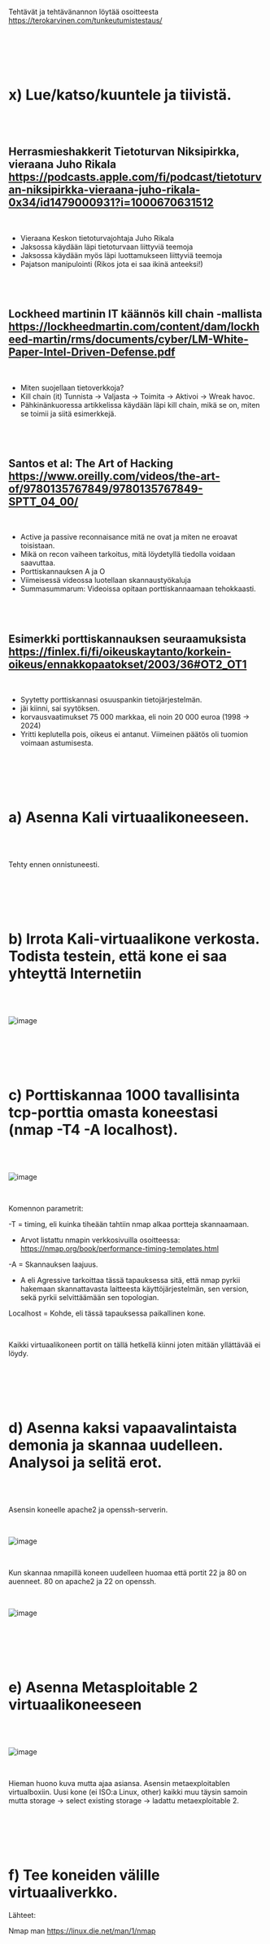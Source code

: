 Tehtävät ja tehtävänannon löytää osoitteesta https://terokarvinen.com/tunkeutumistestaus/

<BR>
<BR>
<BR>
<BR>

# x) Lue/katso/kuuntele ja tiivistä.

<BR>
<BR>

## Herrasmieshakkerit Tietoturvan Niksipirkka, vieraana Juho Rikala https://podcasts.apple.com/fi/podcast/tietoturvan-niksipirkka-vieraana-juho-rikala-0x34/id1479000931?i=1000670631512

<BR>

- Vieraana Keskon tietoturvajohtaja Juho Rikala
- Jaksossa käydään läpi tietoturvaan liittyviä teemoja
- Jaksossa käydään myös läpi luottamukseen liittyviä teemoja
- Pajatson manipulointi (Rikos jota ei saa ikinä anteeksi!)

<BR>
<BR>

## Lockheed martinin IT käännös kill chain -mallista https://lockheedmartin.com/content/dam/lockheed-martin/rms/documents/cyber/LM-White-Paper-Intel-Driven-Defense.pdf

<BR>

- Miten suojellaan tietoverkkoja?
- Kill chain (it) Tunnista -> Valjasta -> Toimita -> Aktivoi -> Wreak havoc.
- Pähkinänkuoressa artikkelissa käydään läpi kill chain, mikä se on, miten se toimii ja siitä esimerkkejä.

<BR>
<BR>

## Santos et al: The Art of Hacking https://www.oreilly.com/videos/the-art-of/9780135767849/9780135767849-SPTT_04_00/

<BR>

- Active ja passive reconnaisance mitä ne ovat ja miten ne eroavat toisistaan.
- Mikä on recon vaiheen tarkoitus, mitä löydetyllä tiedolla voidaan saavuttaa.
- Porttiskannauksen A ja O 
- Viimeisessä videossa luotellaan skannaustyökaluja
- Summasummarum: Videoissa opitaan porttiskannaamaan tehokkaasti.

<BR>
<BR>

## Esimerkki porttiskannauksen seuraamuksista https://finlex.fi/fi/oikeuskaytanto/korkein-oikeus/ennakkopaatokset/2003/36#OT2_OT1

<BR>

- Syytetty porttiskannasi osuuspankin tietojärjestelmän.
- jäi kiinni, sai syytöksen.
- korvausvaatimukset 75 000 markkaa, eli noin 20 000 euroa (1998 -> 2024)
- Yritti keplutella pois, oikeus ei antanut. Viimeinen päätös oli tuomion voimaan astumisesta.

<BR>
<BR>
<BR>
<BR>

# a) Asenna Kali virtuaalikoneeseen.

<BR>
<BR>

Tehty ennen onnistuneesti.

<BR>
<BR>
<BR>
<BR>

# b) Irrota Kali-virtuaalikone verkosta. Todista testein, että kone ei saa yhteyttä Internetiin

<BR>
<BR>

![image](https://github.com/user-attachments/assets/2cf8e5d2-eed5-4288-bb44-f463ea623576)

<BR>
<BR>
<BR>
<BR>

# c) Porttiskannaa 1000 tavallisinta tcp-porttia omasta koneestasi (nmap -T4 -A localhost).

<BR>
<BR>

![image](https://github.com/user-attachments/assets/c13d8e55-d84e-4e6f-aaf1-4d55abadf1d3)

<BR>

Komennon parametrit:

-T = timing, eli kuinka tiheään tahtiin nmap alkaa portteja skannaamaan.
  - Arvot listattu nmapin verkkosivuilla osoitteessa: https://nmap.org/book/performance-timing-templates.html

-A = Skannauksen laajuus.
  - A eli Agressive tarkoittaa tässä tapauksessa sitä, että nmap pyrkii hakemaan skannattavasta laitteesta käyttöjärjestelmän, sen version, sekä pyrkii selvittäämään sen topologian.

Localhost = Kohde, eli tässä tapauksessa paikallinen kone.

<BR>

Kaikki virtuaalikoneen portit on tällä hetkellä kiinni joten mitään yllättävää ei löydy.

<BR>
<BR>
<BR>
<BR>

# d) Asenna kaksi vapaavalintaista demonia ja skannaa uudelleen. Analysoi ja selitä erot.

<BR>
<BR>

Asensin koneelle apache2 ja openssh-serverin.

<BR>

![image](https://github.com/user-attachments/assets/38493630-b83a-4f5a-bbb4-63dfb08b5ed2)

<BR>

Kun skannaa nmapillä koneen uudelleen huomaa että portit 22 ja 80 on auenneet. 80 on apache2 ja 22 on openssh.

<BR>

![image](https://github.com/user-attachments/assets/b19fbec7-7bba-41a1-a358-28ea1fc957b4)

<BR>
<BR>
<BR>
<BR>

# e) Asenna Metasploitable 2 virtuaalikoneeseen

<BR>
<BR>

![image](https://github.com/user-attachments/assets/aa6f34cb-f85d-44d7-b8dc-22ffc3104514)

<BR>

Hieman huono kuva mutta ajaa asiansa. Asensin metaexploitablen virtualboxiin. Uusi kone (ei ISO:a Linux, other) kaikki muu täysin samoin mutta storage -> select existing storage -> ladattu metaexploitable 2.

<BR>
<BR>
<BR>
<BR>

# f) Tee koneiden välille virtuaaliverkko.





























Lähteet:

Nmap man https://linux.die.net/man/1/nmap








